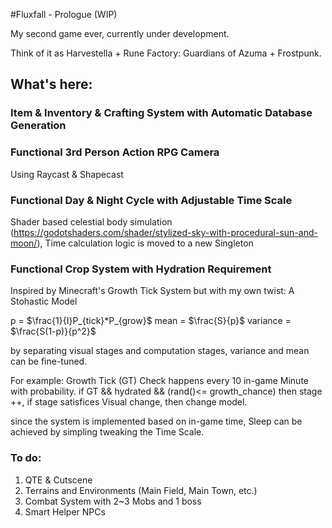 #Fluxfall - Prologue (WIP)

My second game ever, currently under development. 

Think of it as Harvestella + Rune Factory: Guardians of Azuma + Frostpunk.

## What's here:

### Item & Inventory & Crafting System with Automatic Database Generation

### Functional 3rd Person Action RPG Camera
Using Raycast & Shapecast

### Functional Day & Night Cycle with Adjustable Time Scale
Shader based celestial body simulation (https://godotshaders.com/shader/stylized-sky-with-procedural-sun-and-moon/), Time calculation logic is moved to a new Singleton

### Functional Crop System with Hydration Requirement
Inspired by Minecraft's Growth Tick System but with my own twist: A Stohastic Model

p = $\frac{1}{I}P_{tick}*P_{grow}$
mean = $\frac{S}{p}$
variance = $\frac{S(1-p)}{p^2}$

by separating visual stages and computation stages, variance and mean can be fine-tuned. 

For example: 
Growth Tick (GT) Check happens every 10 in-game Minute with probability. 
if GT && hydrated && (rand()<= growth_chance) then stage ++, if stage satisfices Visual change, then change model.


since the system is implemented based on in-game time, Sleep can be achieved by simpling tweaking the Time Scale.

### To do:
1. QTE & Cutscene
2. Terrains and Environments (Main Field, Main Town, etc.)
3. Combat System with 2~3 Mobs and 1 boss
4. Smart Helper NPCs 

